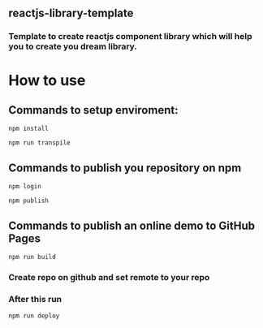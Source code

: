 ## reactjs-library-template

### Template to create reactjs component library which will help you to create you dream library.


# How to use

## Commands to setup enviroment:
```
npm install
```
```
npm run transpile
```

## Commands to publish you repository on npm
```
npm login
```
```
npm publish
```

## Commands to publish an online demo to GitHub Pages
```
npm run build
```
### Create repo on github and set remote to your repo
### After this run
```
npm run deploy
```
